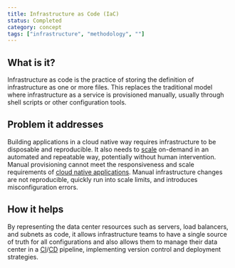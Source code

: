 ```yaml
---
title: Infrastructure as Code (IaC)
status: Completed
category: concept
tags: ["infrastructure", "methodology", ""]
---
```


## What is it?

Infrastructure as code is the practice of storing the definition of infrastructure as one or more files. 
This replaces the traditional model where infrastructure as a service is provisioned manually, 
usually through shell scripts or other configuration tools.

## Problem it addresses

Building applications in a cloud native way requires infrastructure to be disposable and reproducible. 
It also needs to [scale](/scalability/) on-demand in an automated and repeatable way, potentially without human intervention. 
Manual provisioning cannot meet the responsiveness and scale requirements of [cloud native applications](/cloud-native-apps/). 
Manual infrastructure changes are not reproducible, quickly run into scale limits, and introduces misconfiguration errors.

## How it helps

By representing the data center resources such as servers, load balancers, and subnets as code, 
it allows infrastructure teams to have a single source of truth for all configurations and 
also allows them to manage their data center in a [CI](/continuous-integration/)/[CD](/continuous-delivery/) pipeline, 
implementing version control and deployment strategies.
